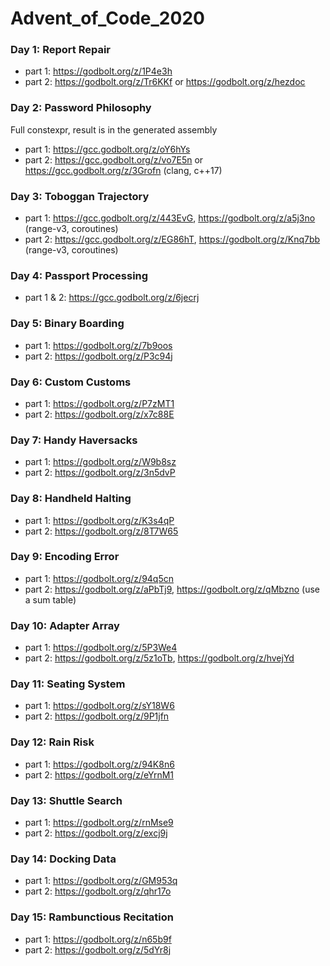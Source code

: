 # Advent_of_Code_2020

### Day 1: Report Repair
* part 1: https://godbolt.org/z/1P4e3h
* part 2: https://godbolt.org/z/Tr6KKf or https://godbolt.org/z/hezdoc
### Day 2: Password Philosophy
Full constexpr, result is in the generated assembly
* part 1: https://gcc.godbolt.org/z/oY6hYs
* part 2: https://gcc.godbolt.org/z/vo7E5n or https://gcc.godbolt.org/z/3Grofn (clang, c++17)
### Day 3: Toboggan Trajectory
* part 1: https://gcc.godbolt.org/z/443EvG, https://godbolt.org/z/a5j3no (range-v3, coroutines)
* part 2: https://gcc.godbolt.org/z/EG86hT, https://godbolt.org/z/Knq7bb (range-v3, coroutines)
### Day 4: Passport Processing
* part 1 & 2: https://gcc.godbolt.org/z/6jecrj
### Day 5: Binary Boarding
* part 1: https://godbolt.org/z/7b9oos
* part 2: https://godbolt.org/z/P3c94j
### Day 6: Custom Customs
* part 1: https://godbolt.org/z/P7zMT1
* part 2: https://godbolt.org/z/x7c88E
### Day 7: Handy Haversacks
* part 1: https://godbolt.org/z/W9b8sz
* part 2: https://godbolt.org/z/3n5dvP
### Day 8: Handheld Halting
* part 1: https://godbolt.org/z/K3s4qP
* part 2: https://godbolt.org/z/8T7W65
### Day 9: Encoding Error
* part 1: https://godbolt.org/z/94q5cn
* part 2: https://godbolt.org/z/aPbTj9, https://godbolt.org/z/qMbzno (use a sum table)
### Day 10: Adapter Array
* part 1: https://godbolt.org/z/5P3We4
* part 2: https://godbolt.org/z/5z1oTb, https://godbolt.org/z/hvejYd
### Day 11: Seating System
* part 1: https://godbolt.org/z/sY18W6
* part 2: https://godbolt.org/z/9P1jfn
### Day 12: Rain Risk
* part 1: https://godbolt.org/z/94K8n6
* part 2: https://godbolt.org/z/eYrnM1
### Day 13: Shuttle Search
* part 1: https://godbolt.org/z/rnMse9
* part 2: https://godbolt.org/z/excj9j
### Day 14: Docking Data
* part 1: https://godbolt.org/z/GM953q
* part 2: https://godbolt.org/z/qhr17o
### Day 15: Rambunctious Recitation
* part 1: https://godbolt.org/z/n65b9f
* part 2: https://godbolt.org/z/5dYr8j


